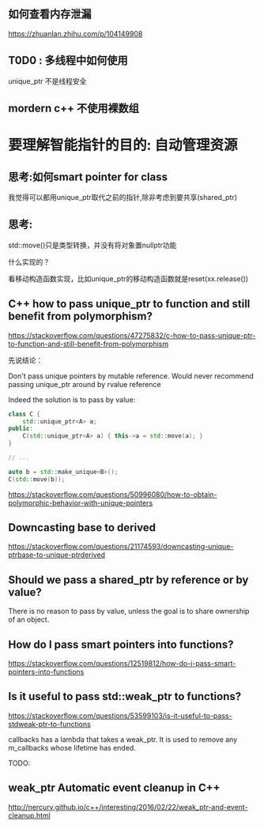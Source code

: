 ## 如何查看内存泄漏

https://zhuanlan.zhihu.com/p/104149908

## T0D0 : 多线程中如何使用

unique_ptr 不是线程安全

## mordern c++ 不使用裸数组

# 要理解智能指针的目的: 自动管理资源

## 思考:如何smart pointer for class

我觉得可以都用unique_ptr取代之前的指针,除非考虑到要共享(shared_ptr)

## 思考:

std::move()只是类型转换，并没有将对象置nullptr功能

什么实现的？

看移动构造函数实现，比如unique_ptr的移动构造函数就是reset(xx.release())

## C++ how to pass unique_ptr to function and still benefit from polymorphism?

https://stackoverflow.com/questions/47275832/c-how-to-pass-unique-ptr-to-function-and-still-benefit-from-polymorphism

先说结论：

Don't pass unique pointers by mutable reference. Would never recommend passing unique_ptr around by rvalue reference

Indeed the solution is to pass by value:

```cpp
class C {
    std::unique_ptr<A> a;
public: 
    C(std::unique_ptr<A> a) { this->a = std::move(a); }
}

// ...

auto b = std::make_unique<B>();
C(std::move(b));
```

https://stackoverflow.com/questions/50996080/how-to-obtain-polymorphic-behavior-with-unique-pointers

## Downcasting base to derived

https://stackoverflow.com/questions/21174593/downcasting-unique-ptrbase-to-unique-ptrderived


## Should we pass a shared_ptr by reference or by value?

There is no reason to pass by value, unless the goal is to share ownership of an object.

## How do I pass smart pointers into functions?

https://stackoverflow.com/questions/12519812/how-do-i-pass-smart-pointers-into-functions

## Is it useful to pass std::weak_ptr to functions?

https://stackoverflow.com/questions/53599103/is-it-useful-to-pass-stdweak-ptr-to-functions

callbacks has a lambda that takes a weak_ptr. It is used to remove any m_callbacks whose lifetime has ended.

TODO: 

## weak_ptr Automatic event cleanup in C++

http://nercury.github.io/c++/interesting/2016/02/22/weak_ptr-and-event-cleanup.html
